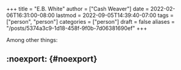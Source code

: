+++
title = "E.B. White"
author = ["Cash Weaver"]
date = 2022-02-06T16:31:00-08:00
lastmod = 2022-09-05T14:39:40-07:00
tags = ["person", "person"]
categories = ["person"]
draft = false
aliases = "/posts/5374a3c9-1d18-458f-9f0b-7d06381690ef"
+++

Among other things:


## :noexport: {#noexport}
